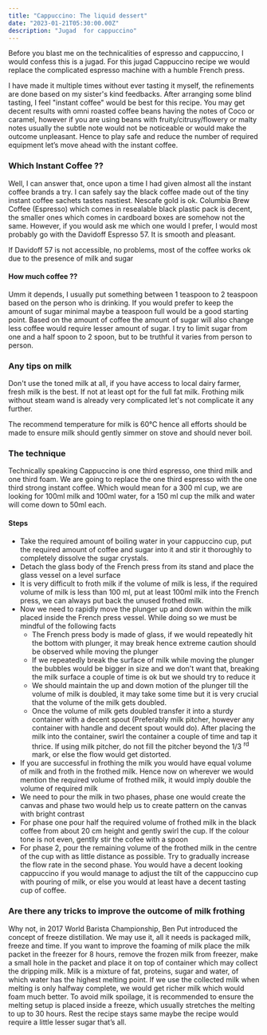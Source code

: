 ```yaml
---
title: "Cappuccino: The liquid dessert"
date: "2023-01-21T05:30:00.00Z"
description: "Jugad  for cappuccino"
---  
```

 
Before you blast me on the technicalities of espresso and cappuccino, I would confess this is a jugad.
For this jugad Cappuccino recipe we would replace the complicated espresso machine with a humble French press.   

I have made it multiple times without ever tasting it myself, the refinements are done based on my sister's kind feedbacks.
After arranging some blind tasting, I feel "instant coffee" would be best for this recipe. You may get decent results with omni roasted coffee beans having the notes of Coco or caramel, however if you are using beans with fruity/citrusy/flowery or malty notes usually the subtle note would not be noticeable or would make the outcome unpleasant. Hence to play safe and reduce the number of required equipment let’s move ahead with the instant coffee.  

### Which Instant Coffee ?? ###

Well, I can answer that, once upon a time I had given almost all the instant coffee brands a try. I can safely say the black coffee made out of the tiny instant coffee sachets tastes nastiest. Nescafe gold is ok. Columbia Brew Coffee (Espresso) which comes in resealable black plastic pack is decent, the smaller ones which comes in cardboard boxes are somehow not the same. However, if you would ask me which one would I prefer, I would most probably go with the Davidoff Espresso 57. It is smooth and pleasant.  

If Davidoff 57 is not accessible, no problems, most of the coffee works ok due to the presence of milk and sugar

#### How much coffee ?? ####

Umm it depends, I usually put something between 1 teaspoon to 2 teaspoon based on the person who is drinking. If you would prefer to keep the amount of sugar minimal maybe a teaspoon full would be a good starting point. Based on the amount of coffee the amount of sugar will also change less coffee would require lesser amount of sugar. I try to limit sugar from one and a half spoon to 2 spoon, but to be truthful it varies from person to person.  

### Any tips on milk  ###

Don't use the toned milk at all, if you have access to local dairy farmer, fresh milk is the best. If not at least opt for the full fat milk. Frothing milk without steam wand is already very complicated let's not complicate it any further.  

The recommend temperature for milk is 60°C hence all efforts should be made to ensure milk should gently simmer on stove and should never boil.

### The technique ###

Technically speaking Cappuccino is one third espresso, one third milk and one third foam. We are going to replace the one third espresso with the one third strong instant coffee. Which would mean for a 300 ml cup, we are looking for 100ml milk and 100ml water, for a 150 ml cup the milk and water will come down to 50ml each.

#### Steps ####

- Take the required amount of boiling water in your cappuccino cup, put the required amount of coffee and sugar into it and stir it thoroughly to completely dissolve the sugar crystals.  
- Detach the glass body of the French press from its stand and place the glass vessel on a level surface  
- It is very difficult to froth milk if the volume of milk is less, if the required volume of milk is less than 100 ml, put at least 100ml milk into the French press, we can always put back the unused frothed milk.
- Now we need to rapidly move the plunger up and down within the milk placed inside the French press vessel. While doing so we must be mindful of the following facts
    - The French press body is made of glass, if we would repeatedly hit the bottom with plunger, it may break hence extreme caution should be observed while moving the plunger
    - If we repeatedly break the surface of milk while moving the plunger the bubbles would be bigger in size and we don't want that, breaking the milk surface a couple of time is ok but we should try to reduce it
    - We should maintain the up and down motion of the plunger till the volume of milk is doubled, it may take some time but it is very crucial that the volume of the milk gets doubled.
    - Once the volume of milk gets doubled transfer it into a sturdy container with a decent spout (Preferably milk pitcher, however any container with handle and decent spout would do). After placing the milk into the container, swirl the container a couple of time and tap it thrice. If using milk pitcher, do not fill the pitcher beyond the 1/3 <sup>rd</sup> mark, or else the flow would get distorted.
- If you are successful in frothing the milk you would have equal volume of milk and froth in the frothed milk. Hence now on wherever we would mention the required volume of frothed milk, it would imply double the volume of required milk  
- We need to pour the milk in two phases, phase one would create the canvas and phase two would help us to create pattern on the canvas with bright contrast 
- For phase one pour half the required volume of frothed milk in the black coffee from about 20 cm height and gently swirl the cup. If the colour tone is not even, gentlly stir the cofee with a spoon
- For phase 2, pour the remaining volume of the frothed milk in the centre of the cup with as little distance as possible. Try to gradually increase the flow rate in the second phase. You would have a decent looking cappuccino if you  would manage to adjust the tilt of the cappuccino cup with pouring of milk, or else you would at least have a decent tasting cup of coffee.

### Are there any tricks to improve the outcome of milk frothing ###

Why not, in 2017 World Barista Championship, Ben Put introduced the concept of freeze distillation. We may use it, all it needs is packaged milk, freeze and time. If you want to improve the foaming of milk place the milk packet in the freezer for 8 hours, remove the frozen milk from freezer, make a small hole in the packet and place it on top of container which may collect the dripping milk. Milk is a mixture of fat, proteins, sugar and water, of which water has the highest melting point. If we use the collected milk when melting is only halfway complete, we would get richer milk which would foam much better. To avoid milk spoilage, it is recommended to ensure the melting setup is placed inside a freeze, which usually stretches the melting to up to 30 hours. Rest the recipe stays same maybe the recipe would require a little lesser sugar that’s all.

